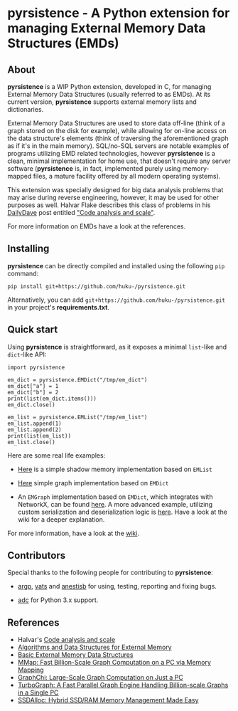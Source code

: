 # pyrsistence - A Python extension for managing External Memory Data Structures (EMDs)

## About

**pyrsistence** is a WIP Python extension, developed in C, for managing
External Memory Data Structures (usually referred to as EMDs). At its current
version, **pyrsistence** supports external memory lists and dictionaries.

External Memory Data Structures are used to store data off-line (think of a
graph stored on the disk for example), while allowing for on-line access on
the data structure's elements (think of traversing the aforementioned graph
as if it's in the main memory). SQL/no-SQL servers are notable examples of
programs utilizing EMD related technologies, however **pyrsistence** is a
clean, minimal implementation for home use, that doesn't require any server
software (**pyrsistence** is, in fact, implemented purely using memory-mapped
files, a mature facility offered by all modern operating systems).

This extension was specially designed for big data analysis problems that may
arise during reverse engineering, however, it may be used for other purposes as
well. Halvar Flake describes this class of problems in his [DailyDave](https://lists.immunityinc.com/pipermail/dailydave/)
post entitled ["Code analysis and scale"](https://lists.immunityinc.com/pipermail/dailydave/2015-September/000992.html).

For more information on EMDs have a look at the references.


## Installing

**pyrsistence** can be directly compiled and installed using the following `pip`
command:

    pip install git+https://github.com/huku-/pyrsistence.git

Alternatively, you can add `git+https://github.com/huku-/pyrsistence.git` in your
project's **requirements.txt**.


## Quick start

Using **pyrsistence** is straightforward, as it exposes a minimal `list`-like and
`dict`-like API:

    import pyrsistence

    em_dict = pyrsistence.EMDict("/tmp/em_dict")
    em_dict["a"] = 1
    em_dict["b"] = 2
    print(list(em_dict.items()))
    em_dict.close()

    em_list = pyrsistence.EMList("/tmp/em_list")
    em_list.append(1)
    em_list.append(2)
    print(list(em_list))
    em_list.close()

Here are some real life examples:

* [Here](https://github.com/huku-/xde/blob/master/xde/em_shadow_memory.py) is a
  simple shadow memory implementation based on `EMList`

* [Here](https://github.com/huku-/xde/blob/master/xde/em_graph.py) simple graph
  implementation based on `EMDict`

* An `EMGraph` implementation based on `EMDict`, which integrates with NetworkX,
  can be found [here](examples/em_graph.py). A more advanced example, utilizing
  custom serialization and deserialization logic is [here](examples/em_graph_pickler.py).
  Have a look at the wiki for a deeper explanation.

For more information, have a look at the [wiki](https://github.com/huku-/pyrsistence/wiki).


## Contributors

Special thanks to the following people for contributing to **pyrsistence**:

  * [argp](https://github.com/argp), [vats](https://github.com/vats-) and
    [anestisb](https://github.com/anestisb) for using, testing, reporting and
    fixing bugs.

  * [adc](https://github.com/adc) for Python 3.x support.


## References

  * Halvar's [Code analysis and scale](https://lists.immunityinc.com/pipermail/dailydave/2015-September/000992.html)
  * [Algorithms and Data Structures for External Memory](https://www.ittc.ku.edu/~jsv/Papers/Vit.IO_book.pdf)
  * [Basic External Memory Data Structures](http://www.it-c.dk/people/pagh/papers/external.pdf)
  * [MMap: Fast Billion-Scale Graph Computation on a PC via Memory Mapping](http://www.cc.gatech.edu/~dchau/papers/14-bigdata-mmap.pdf)
  * [GraphChi: Large-Scale Graph Computation on Just a PC](http://select.cs.cmu.edu/publications/paperdir/osdi2012-kyrola-blelloch-guestrin.pdf)
  * [TurboGraph: A Fast Parallel Graph Engine Handling Billion-scale Graphs in a Single PC](http://www.eiti.uottawa.ca/~nat/Courses/csi5387_Winter2014/paper1.pdf)
  * [SSDAlloc: Hybrid SSD/RAM Memory Management Made Easy](https://www.usenix.org/legacy/events/nsdi11/tech/full_papers/Badam.pdf)

